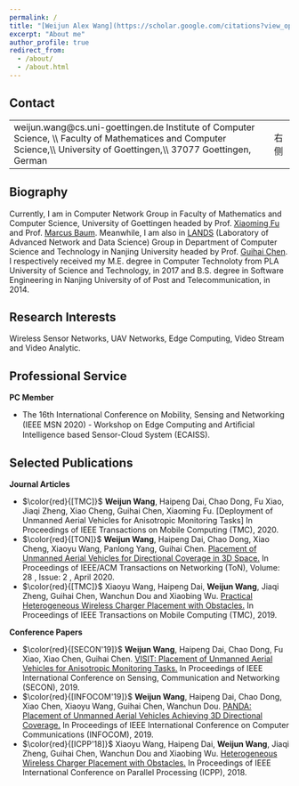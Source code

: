 ```yaml
---
permalink: /
title: "[Weijun Alex Wang](https://scholar.google.com/citations?view_op=list_works&hl=en&user=ApKD824AAAAJ)"
excerpt: "About me"
author_profile: true
redirect_from: 
  - /about/
  - /about.html
---
```

Contact
-----
<table style="margin-left: auto; margin-right: auto;">
        <tr>
            <td>
                weijun.wang@cs.uni-goettingen.de
                Institute of Computer Science, \\
                Faculty of Mathematices and Computer Science,\\
                University of Goettingen,\\
                37077 Goettingen, German
            </td>
            <td>
                <script type="text/javascript" id="clstr_globe" src="//clustrmaps.com/globe.js?d=Q--h7zIooBxu8Cd23oK_k5dWtLNe2XU1E_MAC9iir_I"></script>
                右侧
            </td>
        </tr>
    </table>

Biography
-----
Currently, I am in Computer Network Group in Faculty of Mathematics and Computer Science, University of Goettingen headed by Prof. [Xiaoming Fu](https://user.informatik.uni-goettingen.de/~fu/) and Prof. [Marcus Baum](https://www.uni-goettingen.de/de/523550.html). Meanwhile, I am also in [LANDS](https://cs.nju.edu.cn/lands/index.htm) (Laboratory of Advanced Network and Data Science) Group in Department of Computer Science and Technology in Nanjing University headed by Prof. [Guihai Chen](https://cs.nju.edu.cn/gchen/). I respectively received my M.E. degree in Computer Technoloty from PLA University of Science and Technology, in 2017 and B.S. degree in Software Engineering in Nanjing University of of Post and Telecommunication, in 2014.

Research Interests
-----
Wireless Sensor Networks, UAV Networks, Edge Computing, Video Stream and Video Analytic. 

Professional Service
-----
**PC Member**

* The 16th International Conference on Mobility, Sensing and Networking (IEEE MSN 2020) - Workshop on Edge Computing and Artiﬁcial Intelligence based Sensor-Cloud System (ECAISS).

Selected Publications
-----
**Journal Articles**

* $\color{red}{[TMC]}$ **Weijun Wang**, Haipeng Dai, Chao Dong, Fu Xiao, Jiaqi Zheng, Xiao Cheng, Guihai Chen, Xiaoming Fu. [Deployment of Unmanned Aerial Vehicles for Anisotropic Monitoring Tasks] In Proceedings of IEEE Transactions on Mobile Computing (TMC), 2020.
* $\color{red}{[TON]}$ **Weijun Wang**, Haipeng Dai, Chao Dong, Xiao Cheng, Xiaoyu Wang, Panlong Yang, Guihai Chen. [Placement of Unmanned Aerial Vehicles for Directional Coverage in 3D Space.](http://weijunalexwang.github.io/files/TON18PANDA.pdf) In Proceedings of IEEE/ACM Transactions on Networking (ToN), Volume: 28 , Issue: 2 , April 2020.
* $\color{red}{[TMC]}$ Xiaoyu Wang, Haipeng Dai, **Weijun Wang**, Jiaqi Zheng, Guihai Chen, Wanchun Dou and Xiaobing Wu. [Practical Heterogeneous Wireless Charger Placement with Obstacles.](http://weijunalexwang.github.io/files/PHWCPO.pdf) In Proceedings of IEEE Transactions on Mobile Computing (TMC), 2019.


**Conference Papers**

* $\color{red}{[SECON'19]}$ **Weijun Wang**, Haipeng Dai, Chao Dong, Fu Xiao, Xiao Chen, Guihai Chen. [VISIT: Placement of Unmanned Aerial Vehicles for Anisotropic Monitoring Tasks.](http://weijunalexwang.github.io/files/VISIT2019.pdf) In Proceedings of IEEE International Conference on Sensing, Communication and Networking (SECON), 2019.
* $\color{red}{[INFOCOM'19]}$ **Weijun Wang**, Haipeng Dai, Chao Dong, Xiao Chen, Xiaoyu Wang, Guihai Chen, Wanchun Dou. [PANDA: Placement of Unmanned Aerial Vehicles Achieving 3D Directional Coverage.](http://weijunalexwang.github.io/files/08737545.pdf) In Proceedings of IEEE International Conference on Computer Communications (INFOCOM), 2019.
* $\color{red}{[ICPP'18]}$ Xiaoyu Wang, Haipeng Dai, **Weijun Wang**, Jiaqi Zheng, Guihai Chen, Wanchun Dou and Xiaobing Wu. [Heterogeneous Wireless Charger Placement with Obstacles.](http://weijunalexwang.github.io/files/08714083.pdf) In Proceedings of IEEE International Conference on Parallel Processing (ICPP), 2018.
